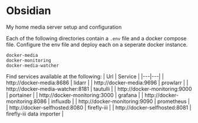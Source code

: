 # Obsidian
My home media server setup and configuration

Each of the following directories contain a `.env` file and a docker compose file. Configure the env file and deploy each on a seperate docker instance.
```
docker-media
docker-monitoring
docker-media-watcher
```

Find services available at the following:
| Url | Service |
|---|---|
| http://docker-media:8686 | lidarr |
| http://docker-media:9696 | prowlarr |
| http://docker-media-watcher:8181 | tautulli |
| http://docker-monitoring:9000 | portainer |
| http://docker-monitoring:3000 | grafana |
| http://docker-monitoring:8086 | influxdb |
| http://docker-monitoring:9090 | prometheus |
| http://docker-selfhosted:8080 | firefly-iii |
| http://docker-selfhosted:8081 | firefly-iii data importer |
